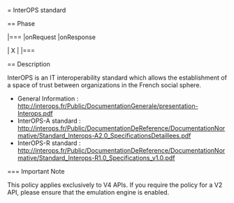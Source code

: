 = InterOPS standard

== Phase

|===
|onRequest |onResponse

| X
|
|===

== Description

InterOPS is an IT interoperability standard which allows the establishment of a space of trust between organizations in the French social sphere.

- General Information : http://interops.fr/Public/DocumentationGenerale/presentation-Interops.pdf
- InterOPS-A standard : http://interops.fr/Public/DocumentationDeReference/DocumentationNormative/Standard_Interops-A2.0_SpecificationsDetaillees.pdf
- InterOPS-R standard : http://interops.fr/Public/DocumentationDeReference/DocumentationNormative/Standard_Interops-R1.0_Specifications_v1.0.pdf

=== Important Note

This policy applies exclusively to V4 APIs. If you require the policy for a V2 API, please ensure that the emulation engine is enabled.